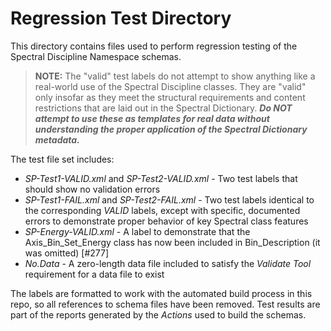 # Regression Test Directory

This directory contains files used to perform regression testing of the Spectral Discipline Namespace schemas.

> **NOTE:** The "valid" test labels do not attempt to show anything like a real-world use of the
>           Spectral Discipline classes.  They are "valid" only insofar as they meet the structural
>           requirements and content restrictions that are laid out in the Spectral Dictionary. ***Do NOT
>           attempt to use these as templates for real data without understanding the proper application
>           of the Spectral Dictionary metadata.*** 

The test file set includes:

* *SP-Test1-VALID.xml* and *SP-Test2-VALID.xml* - Two test labels that should show no validation errors
* *SP-Test1-FAIL.xml* and *SP-Test2-FAIL.xml* - Two test labels identical to the corresponding *VALID*
              labels, except with specific, documented errors to demonstrate proper behavior of key
              Spectral class features
* *SP-Energy-VALID.xml* - A label to demonstrate that the Axis_Bin_Set_Energy class has now been 
              included in Bin_Description (it was omitted) [#277]
* *No.Data* - A zero-length data file included to satisfy the *Validate Tool* requirement for a data file to exist

The labels are formatted to work with the automated build process in this repo, so all references to 
schema files have been removed. Test results are part of the reports generated by the _Actions_ used
to build the schemas.

